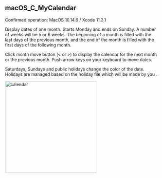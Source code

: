 ## macOS_C_MyCalendar
Confirmed operation: MacOS 10.14.6 / Xcode 11.3.1

Display dates of one month. Starts Monday and ends on Sunday. A number of weeks will be 5 or 6 weeks. The beginning of a month is filled with the last days of the previous month, and the end of the month is filled with the first days of the following month.

Click month move button (< or >) to display the calendar for the next month or the previous month. Push arrow keys on your keyboard to move dates.

Saturdays, Sundays and public holidays change the color of the date. Holidays are managed based on the holiday file which will be made by you .


<img src="http://mikomokaru.sakura.ne.jp/data/01/calendar.png" alt="calendar" title="calendar" width="300">

